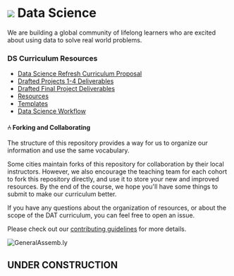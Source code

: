 # ![](https://ga-dash.s3.amazonaws.com/production/assets/logo-9f88ae6c9c3871690e33280fcf557f33.png) Data Science
We are building a global community of lifelong learners who are excited about using data to solve real world problems.

### DS Curriculum Resources

<!-- MarkdownTOC -->
- [Data Science Refresh Curriculum Proposal](https://docs.google.com/a/generalassemb.ly/presentation/d/1M3yH6c7n5ilEXTQSyhFg4L-O8sNZQ0Sm0W24hlU1Zzg/edit?usp=sharing)
- [Drafted Projects 1-4 Deliverables](https://docs.google.com/a/generalassemb.ly/document/d/1R9p5K0rr_yIyMxzijhRI-1kjdLtxRWOF5en2ctcVzas/edit?usp=sharing)
- [Drafted Final Project Deliverables](https://docs.google.com/a/generalassemb.ly/document/d/1kYTSL5ly_NEaP40uFNeVEGYpo93z1HUMRWpkJq53pTo/edit?usp=sharing)
- [Resources](resources)
- [Templates](templates)
- [Data Science Workflow](https://docs.google.com/document/d/14ulmOzIDXhy_1Y864Sn3A8Hs1RtVt9pvJ8VimTlIz0g/edit?ts=56475b14)

<!-- /MarkdownTOC -->


#### ⑃ Forking and Collaborating

The structure of this repository provides a way for us to organize our information and use the same vocabulary.

Some cities maintain forks of this repository for collaboration by their local instructors. However, we also encourage the teaching team for each cohort to fork this repository directly, and use it to store your new and improved resources. By the end of the course, we hope you'll have some things to submit to make our curriculum better.

If you have any questions about the organization of resources, or about the scope of the DAT curriculum, you can feel free to open an issue.

Please check out our [contributing guidelines](contributing.md) for more details.

![GeneralAssemb.ly](https://github.com/generalassembly/ga-ruby-on-rails-for-devs/raw/master/images/ga.png "GeneralAssemb.ly")

## UNDER CONSTRUCTION

<!--
##Front-End Web Development v2.1

Welcome to the FEWD Curriculum v2.1! To see what's new in v2.1, see [this changelog](changelog.md).

This repository contains all the materials GA supplies its Front-End Web Development instructors. Bear in mind that __many of the files in this repo are meant to be instructor-facing only__. See [the corresponding FEWD repo template](https://github.com/ga-students/FEWD-Student-Facing-Repo-Template), located in the ga-students GitHub org, for instructions on how to set up a student-facing repository for your class.  

General Assembly's Front-End Web Development (FEWD) course is made up of 20 lessons that are 3 hours each. This course is split into 3 week units.

*	Unit 1: HTML/CSS Basics
*	Unit 2: Adding Interactivity
*	Unit 3: Building In Concert

For a schedule of all lessons and notes on the materials provided for each lesson, please see [the sample schedule](schedule.md).

###Pre-Course Responsibilities

We __highly recommend__ you begin preparing your lessons before the course starts. You should start prepping to teach the materials 4 - 6 weeks prior to course launch. A good benchmark is to prepare the first 5 - 6 lessons before the course begins.

During these preparation weeks you should:

*	Update the slide decks for each lesson to correspond with what you plan to teach.

*	Review the sample and solution code for each lesson and assignment and make sure you agree with the way it was coded. If not, you can always make tweaks to the code. Keep in mind the students' level of understanding but __don't share code you don't agree with__.

*	Review all curriculum materials and think about how you would like to apply your teaching style and professional experience to the classroom.


##Available Materials

We've supplied a folder for each week and lesson. In these folders we've included:

|Materials | Description | How to Use It|
|----|---------|---------------|
| __README.md__| Topic break down and suggested schedule. | Use this to get a high level view of the week, including information on the lesson plan, in-class exercises, assignments and final project milestones.|
| __Slides__| Markdown file with slide content.| Customize each deck before sharing with students (more on that during the onboarding meeting with your producer). We suggest using [reveal.js](https://github.com/hakimel/reveal.js) to present slides to the class. Be sure to maintain the same folder structure so that the relative image paths still work.|
| __Code Alongs__| Code to be used by instructors to help demonstrate a concept.|These are exercises where you'll demonstrate a concept in class while students follow along on their machines. Type slowly and explain the concepts, pausing at regular intervals to check for understanding.|
| __Exercises__|Code examples for in-class exercises.| Be sure to read all of the instructions and solution files in advance, so that you are able to answer any questions students might have.|
| __Starter Code Folder__| This is a folder with all the starter code students need for that lesson.| You should share this folder with students before every lesson. Make the necessary changes if you are using different code.|
| __Solution Folder__| This is a folder with all solutions to code alongs and exercises| Share individual solution files as needed. Student should be provided with code demo solutions before lab time to use as a reference.|
| __Assignments__| Exercises to be completed outside of class. | Each assignment folder contains the assignment prompt, starter code, solution code and a grading rubric.|

###How To Prepare For Each Lesson

1.	Read the weekly README, and take a look at the weekly assignment.

2.	Review the lesson agenda schedule and learning objectives. Become familiar with what we would like students to accomplish during a particular lesson.

3.	Dive into the lesson planning notes.

4.	View the solution file, and make sure you agree with the solutions. If you don't, change it before you share with students. Students want to feel like you are in command of all materials you share with them.

5.	Decide how you will bring your expertise to the classroom and what materials you will have to edit in order to incorporate any additions or changes you are planning to make to the lesson.

6.	Use The Slide Deck To Determine lesson flow. The slides.md files we provide are meant to serve as a baseline. Be sure to update the slides to fit the lessons as you intend to teach them. If you prefer not to use slides, you can use the markdown files for the slides to help you plan the flow of each class.

7.	If you prefer not to use the GA-provided code alongs/in-class exercises, create your own and make sure they hit the same topics and learning objectives for that lesson. If you do build new exercises, please share your work with the curriculum team, either [via email](mailto:askpart-time@ga.co) or by sending a pull-request to this repo. We are actively working to build the best curriculum we can and are always happy to consider contributions from instructors!

8.	Practice using reveal.js. It can be tricky to get the hang of the workflow (see below).

###Slides

*	We suggest using reveal.js with external markdown.

*	Any text following the line `Note:` in a given slide will not appear in the presented deck. However, when you share the rendered markdown (i.e as a pdf), students will see the notes. This is a great place to put presenter notes and additional information you would like students to read outside of class.

*	See [here](https://github.com/hakimel/reveal.js) for further documentation about Reveal.js.

The slides we provide are a skeletal deck and require your customization! If there are slides you do not agree with, you can update them. If you want to introduce topics in a different order, feel free to reorder them.


##Assignments and Projects

In order to pass this course General Assembly students must:

*	Complete and submit 80% of all course homework assignments.

	*	Students will receive feedback from instructors on their assignments within 2 - 4 days.

*	Complete and submit the course [final project](Final_Project/final_project_requirements.md), including all milestones.

##Grading, Hosting and Using GitHub in the Classroom

In FEWD, we use GitHub for student-facing materials, homework submission, final project hosting, feedback and grading.

* Students will learn GitHub as part of the [pre-work](Pre_Work/) and via the modular [GitHub lesson](Week_00_GitHub/). If your instance schedules a class 0, the instructor can teach the concepts included in the GitHub lesson in class 0. Otherwise, the GitHub lesson should be taught as part of either Lesson 1 or 2.

* In order to host their final projects online, students will use GitHub pages. The [final project prompt](/Final_Project) contains links to both a video and step-by-step guide that will walk students through the process of getting their site up and running on GitHub pages. You may also want to provide a quick in-class demo on how to get a site up and running on GitHub pages.

* For guidance on the homework submission, grading and feedback workflow using GitHub, please see the [GitHub_Grading_Workflow](Week_00_GitHub/GitHub_Grading_Workflow.md) doc.

* Producers should set up a student-facing repo for the course which will be handed-off to the instructional team. For information on how to set up a student-facing repo [see these instructions](https://github.com/ga-students/FEWD-Student-Facing-Repo-Template).

##Terminology

|Term|Description|
|---|---|
| __Course__|Refers to all 20 classes which make up the FEWD curriculum.|
| __Lesson__ |One 3 hour session of the course. |
| __In Class Lab (ICL)__|Exercise files that are to be used in-class as examples and practice.|
| __Check for Understanding (CFU)__|A point in the lesson where the instructor stops to check if students have understood the material that has just been taught.|
|[Final Project](Final_Project/final_project_requirements.md)|The personal project each student will submit and present. Share the project requirements as early as possible.|

##Credits

Changes to the FEWD curriculum in version 2.1 were made by the following team:

* [Emerson Taymor](https://generalassemb.ly/instructors/emerson-taymor/1240), FEWD Curriculum Fellow
* Jay Nappy, Instructional Designer
* Mehan Jayasuriya, Product Manager

##Questions?

If you have any questions please send them to [the part-time courses email list](mailto:askpart-time@generalassemb.ly).


 -->
